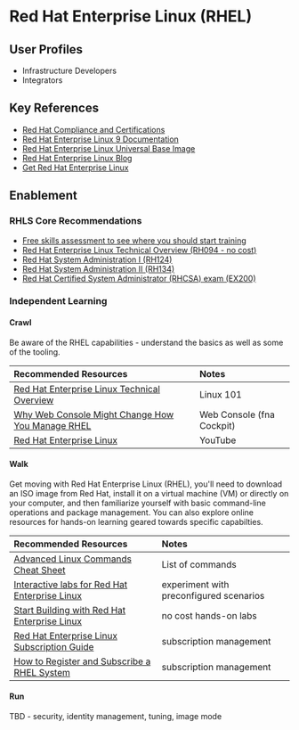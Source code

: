 # Red Hat Enterprise Linux (RHEL)

## User Profiles

* Infrastructure Developers
* Integrators

## Key References

* [Red Hat Compliance and Certifications](https://www.redhat.com/en/solutions/compliance-approach)
* [Red Hat Enterprise Linux 9 Documentation](https://docs.redhat.com/en/documentation/red_hat_enterprise_linux/9)
* [Red Hat Enterprise Linux Universal Base Image](https://catalog.redhat.com/software/base-images)
* [Red Hat Enterprise Linux Blog](https://www.redhat.com/en/blog/channel/red-hat-enterprise-linux)
* [Get Red Hat Enterprise Linux](https://skills.ole.redhat.com/en/start)

## Enablement

### RHLS Core Recommendations

* [Free skills assessment to see where you should start training](https://skills.ole.redhat.com/en) 
* [Red Hat Enterprise Linux Technical Overview (RH094 - no cost)](https://www.redhat.com/en/services/training/rh024-red-hat-linux-technical-overview)
* [Red Hat System Administration I (RH124)](https://www.redhat.com/en/services/training/rh124-red-hat-system-administration-i)
* [Red Hat System Administration II (RH134)](https://www.redhat.com/en/services/training/rh134-red-hat-system-administration-ii)
* [Red Hat Certified System Administrator (RHCSA) exam (EX200)](https://www.redhat.com/en/services/training/ex200-red-hat-certified-system-administrator-rhcsa-exam)

### Independent Learning

#### Crawl

Be aware of the RHEL capabilities - understand the basics as well as some of the tooling.

| Recommended Resources | Notes |
| :-------------------- | :---- |
| [Red Hat Enterprise Linux Technical Overview](https://www.redhat.com/en/services/training/rh024-red-hat-linux-technical-overview)| Linux 101 |
| [Why Web Console Might Change How You Manage RHEL](https://www.youtube.com/watch?v=YVrYHpC53bM) | Web Console (fna Cockpit) |
| [Red Hat Enterprise Linux](https://www.youtube.com/@RedHatEnterpriseLinux) | YouTube |

#### Walk

Get moving with Red Hat Enterprise Linux (RHEL), you'll need to download an ISO image from Red Hat, install it on a virtual machine (VM) or directly on your computer, and then familiarize yourself with basic command-line operations and package management. You can also explore online resources for hands-on learning geared towards specific capabilties.

| Recommended Resources | Notes |
| :-------------------- | :---- |
| [Advanced Linux Commands Cheat Sheet](https://developers.redhat.com/cheat-sheets/advanced-linux-commands) | List of commands |
| [Interactive labs for Red Hat Enterprise Linux](https://www.redhat.com/en/interactive-labs/enterprise-linux) | experiment with preconfigured scenarios |
| [Start Building with Red Hat Enterprise Linux](https://developers.redhat.com/products/rhel/getting-started#iamnewtoredhatenterpriselinux) |  no cost hands-on labs |
| [Red Hat Enterprise Linux Subscription Guide](https://www.redhat.com/en/resources/red-hat-enterprise-linux-subscription-guide#section-1) | subscription management |
| [How to Register and Subscribe a RHEL System](https://access.redhat.com/solutions/253273) | subscription management|

#### Run

TBD - security, identity management, tuning, image mode
